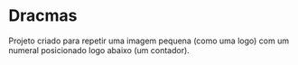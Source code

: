 # Dracmas
Projeto criado para repetir uma imagem pequena (como uma logo) com um numeral posicionado logo abaixo (um contador).
